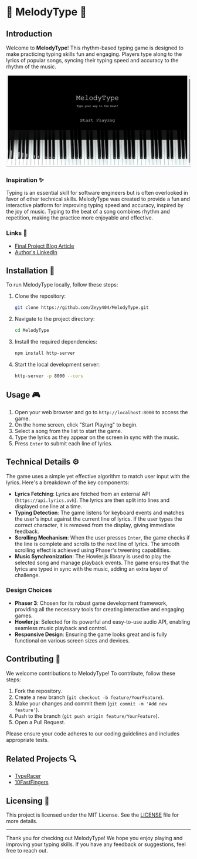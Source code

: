 # 🎵 MelodyType 🎵

## Introduction
Welcome to **MelodyType**! This rhythm-based typing game is designed to make practicing typing skills fun and engaging. Players type along to the lyrics of popular songs, syncing their typing speed and accuracy to the rhythm of the music.

![MelodyType Screenshot](assets/images/MelodyType.png)

### Inspiration ✨
Typing is an essential skill for software engineers but is often overlooked in favor of other technical skills. MelodyType was created to provide a fun and interactive platform for improving typing speed and accuracy, inspired by the joy of music. Typing to the beat of a song combines rhythm and repetition, making the practice more enjoyable and effective.

### Links 🔗
- [Final Project Blog Article](#)
- [Author's LinkedIn](https://www.linkedin.com/in/zainab-salih/)

## Installation 🚀
To run MelodyType locally, follow these steps:

1. Clone the repository:
    ```bash
    git clone https://github.com/Zeyy404/MelodyType.git
    ```
2. Navigate to the project directory:
   ```bash
   cd MelodyType
   ```
3. Install the required dependencies:
   ```bash
   npm install http-server
   ```
4. Start the local development server:
   ```bash
   http-server -p 8000 --cors
   ```

## Usage 🎮
1. Open your web browser and go to `http://localhost:8000` to access the game.
2. On the home screen, click "Start Playing" to begin.
3. Select a song from the list to start the game.
4. Type the lyrics as they appear on the screen in sync with the music.
5. Press `Enter` to submit each line of lyrics.


## Technical Details ⚙️
The game uses a simple yet effective algorithm to match user input with the lyrics. Here's a breakdown of the key components:

- **Lyrics Fetching**: Lyrics are fetched from an external API (`https://api.lyrics.ovh`). The lyrics are then split into lines and displayed one line at a time.
- **Typing Detection**: The game listens for keyboard events and matches the user's input against the current line of lyrics. If the user types the correct character, it is removed from the display, giving immediate feedback.
- **Scrolling Mechanism**: When the user presses `Enter`, the game checks if the line is complete and scrolls to the next line of lyrics. The smooth scrolling effect is achieved using Phaser's tweening capabilities.
- **Music Synchronization**: The Howler.js library is used to play the selected song and manage playback events. The game ensures that the lyrics are typed in sync with the music, adding an extra layer of challenge.

### Design Choices
- **Phaser 3**: Chosen for its robust game development framework, providing all the necessary tools for creating interactive and engaging games.
- **Howler.js**: Selected for its powerful and easy-to-use audio API, enabling seamless music playback and control.
- **Responsive Design**: Ensuring the game looks great and is fully functional on various screen sizes and devices.

## Contributing 🤝
We welcome contributions to MelodyType! To contribute, follow these steps:

1. Fork the repository.
2. Create a new branch (`git checkout -b feature/YourFeature`).
3. Make your changes and commit them (`git commit -m 'Add new feature'`).
4. Push to the branch (`git push origin feature/YourFeature`).
5. Open a Pull Request.

Please ensure your code adheres to our coding guidelines and includes appropriate tests.

## Related Projects 🔍
- [TypeRacer](https://play.typeracer.com/)
- [10FastFingers](https://10fastfingers.com/typing-test/english)

## Licensing 📜
This project is licensed under the MIT License. See the [LICENSE](LICENSE) file for more details.

---

Thank you for checking out MelodyType! We hope you enjoy playing and improving your typing skills. If you have any feedback or suggestions, feel free to reach out.
